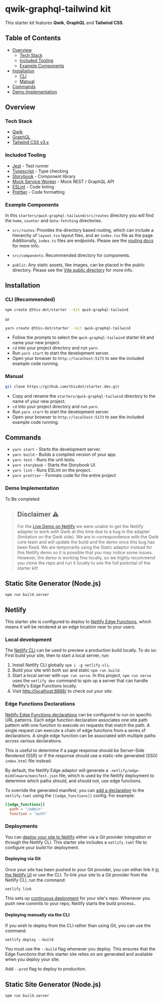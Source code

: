 # qwik-graphql-tailwind kit

This starter kit features **Qwik**, **GraphQL** and **Tailwind CSS**.

## Table of Contents

- [Overview](#overview)
  - [Tech Stack](#tech-stack)
  - [Included Tooling](#included-tooling)
  - [Example Components](#example-components)
- [Installation](#installation)
  - [CLI](#cli-recommended)
  - [Manual](#manual)
- [Commands](#commands)
- [Demo Implementation](#demo-implementation)

## Overview

### Tech Stack

- [Qwik](https://qwik.builder.io/)
- [GraphQL](https://graphql.org/)
- [Tailwind CSS v3.x](https://tailwindcss.com/)

### Included Tooling

- [Jest](https://jestjs.io/) - Test runner
- [Typescript](https://www.typescriptlang.org/) - Type checking
- [Storybook](https://storybook.js.org/) - Component library
- [Mock Service Worker](https://mswjs.io/) - Mock REST / GraphQL API
- [ESLint](https://eslint.org/) - Code linting
- [Prettier](https://prettier.io/) - Code formatting

### Example Components

In this `starters/qwik-graphql-tailwind/src/routes` directory you will find the `home`, `counter` and `data-fetching` directories.

- `src/routes`: Provides the directory based routing, which can include a hierarchy of `layout.tsx` layout files, and an `index.tsx` file as the page. Additionally, `index.ts` files are endpoints. Please see the [routing docs](https://qwik.builder.io/qwikcity/routing/overview/) for more info.

- `src/components`: Recommended directory for components.

- `public`: Any static assets, like images, can be placed in the public directory. Please see the [Vite public directory](https://vitejs.dev/guide/assets.html#the-public-directory) for more info.

## Installation

### CLI (Recommended)

```bash
npm create @this-dot/starter --kit qwik-graphql-tailwind
```

or

```bash
yarn create @this-dot/starter --kit qwik-graphql-tailwind
```

- Follow the prompts to select the `qwik-graphql-tailwind` starter kit and name your new project.
- `cd` into your project directory and run `yarn`.
- Run `yarn start` to start the development server.
- Open your browser to `http://localhost:5173` to see the included example code running.

### Manual

```bash
git clone https://github.com/thisdot/starter.dev.git
```

- Copy and rename the `starters/qwik-graphql-tailwind` directory to the name of your new project.
- `cd` into your project directory and run `yarn`.
- Run `yarn start` to start the development server.
- Open your browser to `http://localhost:5173` to see the included example code running.

## Commands

- `yarn start` - Starts the development server.
- `yarn build` - Builds a compiled version of your app.
- `yarn test` - Runs the unit tests.
- `yarn storybook` - Starts the Storybook UI.
- `yarn lint` - Runs ESLint on the project.
- `yarn prettier` - Formats code for the entire project

### Demo Implementation

To Be completed

> ## Disclaimer ⚠️
>
> For the [Live Demo on Netlify](https://qwik-graphql-tailwind.netlify.app/) we were unable to get the Netlify adapter to work with Qwik at this time due to a bug in the adapter (limitation on the Qwik side). We are in correspondence with the Qwik core team and will update the build and the demo once this bug has been fixed. We are temporarily using the Static adaptor instead for this Netlify demo so it is possible that you may notice some issues. However, the demo is working fine locally, so we highly recommend you clone the repo and run it locally to see the full potential of the starter kit!

## Static Site Generator (Node.js)

```
npm run build.server
```

## Netlify

This starter site is configured to deploy to [Netlify Edge Functions](https://docs.netlify.com/edge-functions/overview/), which means it will be rendered at an edge location near to your users.

### Local development

The [Netlify CLI](https://docs.netlify.com/cli/get-started/) can be used to preview a production build locally. To do so: First build your site, then to start a local server, run:

1. Install Netlify CLI globally `npm i -g netlify-cli`.
2. Build your site with both ssr and static `npm run build`.
3. Start a local server with `npm run serve`.
   In this project, `npm run serve` uses the `netlify dev` command to spin up a server that can handle Netlify's Edge Functions locally.
4. Visit [http://localhost:8888/](http://localhost:8888/) to check out your site.

### Edge Functions Declarations

[Netlify Edge Functions declarations](https://docs.netlify.com/edge-functions/declarations/)
can be configured to run on specific URL patterns. Each edge function declaration associates
one site path pattern with one function to execute on requests that match the path. A single request can execute a chain of edge functions from a series of declarations. A single edge function can be associated with multiple paths across various declarations.

This is useful to determine if a page response should be Server-Side Rendered (SSR) or
if the response should use a static-site generated (SSG) `index.html` file instead.

By default, the Netlify Edge adaptor will generate a `.netlify/edge-middleware/manifest.json` file, which is used by the Netlify deployment to determine which paths should, and should not, use edge functions.

To override the generated manifest, you can [add a declaration](https://docs.netlify.com/edge-functions/declarations/#add-a-declaration) to the `netlify.toml` using the `[[edge_functions]]` config. For example:

```toml
[[edge_functions]]
  path = "/admin"
  function = "auth"
```

### Deployments

You can [deploy your site to Netlify](https://docs.netlify.com/site-deploys/create-deploys/) either via a Git provider integration or through the Netlify CLI. This starter site includes a `netlify.toml` file to configure your build for deployment.

#### Deploying via Git

Once your site has been pushed to your Git provider, you can either link it [in the Netlify UI](https://app.netlify.com/start) or use the CLI. To link your site to a Git provider from the Netlify CLI, run the command:

```shell
netlify link
```

This sets up [continuous deployment](https://docs.netlify.com/site-deploys/create-deploys/#deploy-with-git) for your site's repo. Whenever you push new commits to your repo, Netlify starts the build process..

#### Deploying manually via the CLI

If you wish to deploy from the CLI rather than using Git, you can use the command:

```shell
netlify deploy --build
```

You must use the `--build` flag whenever you deploy. This ensures that the Edge Functions that this starter site relies on are generated and available when you deploy your site.

Add `--prod` flag to deploy to production.

## Static Site Generator (Node.js)

```
npm run build.server
```
